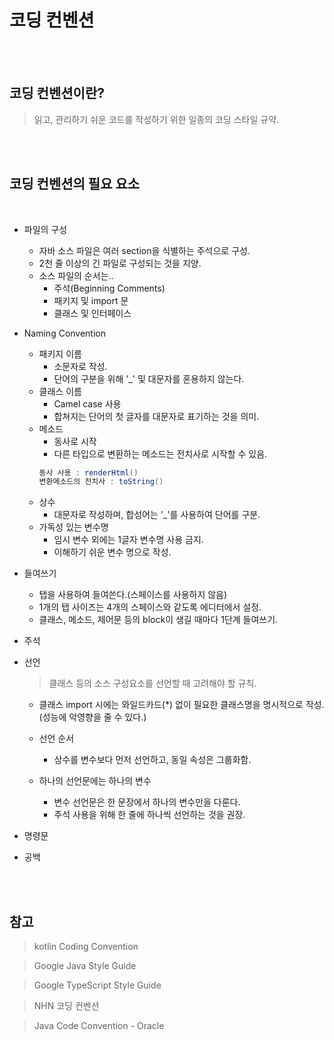 # 코딩 컨벤션


<br>
<br>

## 코딩 컨벤션이란?

> 읽고, 관리하기 쉬운 코드를 작성하기 위한 일종의 코딩 스타일 규약.


<br>
<br>

## 코딩 컨벤션의 필요 요소

<br>


* 파일의 구성

    - 자바 소스 파일은 여러 section을 식별하는 주석으로 구성.
    - 2천 줄 이상의 긴 파일로 구성되는 것을 지양.
    - 소스 파일의 순서는..
        - 주석(Beginning Comments)
        - 패키지 및 import 문
        - 클래스 및 인터페이스

* Naming Convention

    - 패키지 이름
        - 소문자로 작성.
        - 단어의 구분을 위해 '_' 및 대문자를 혼용하지 않는다.
    - 클래스 이름
        - Camel case 사용
        - 합쳐지는 단어의 첫 글자를 대문자로 표기하는 것을 의미.
    - 메소드
        - 동사로 시작
        - 다른 타입으로 변환하는 메소드는 전치사로 시작할 수 있음.
        ```java
        동사 사용 : renderHtml()
        변환메소드의 전치사 : toString()
        ```
    - 상수
        - 대문자로 작성하며, 합성어는 '_'를 사용하여 단어를 구분.
    - 가독성 있는 변수명
        - 임시 변수 외에는 1글자 변수명 사용 금지.
        - 이해하기 쉬운 변수 명으로 작성.

* 들여쓰기 

    - 탭을 사용하여 들여쓴다.(스페이스를 사용하지 않음)
    - 1개의 탭 사이즈는 4개의 스페이스와 같도록 에디터에서 설정.
    - 클래스, 메소드, 제어문 등의 block이 생길 때마다 1단계 들여쓰기.

* 주석

* 선언
    > 클래스 등의 소스 구성요소를 선언할 때 고려해야 할 규칙.
    
    - 클래스 import 시에는 와일드카드(*) 없이 필요한 클래스명을 명시적으로 작성.(성능에 악영향을 줄 수 있다.)

    - 선언 순서
        - 상수를 변수보다 먼저 선언하고, 동일 속성은 그룹화함.
    
    - 하나의 선언문에는 하나의 변수
        - 변수 선언문은 한 문장에서 하나의 변수만을 다룬다.
        - 주석 사용을 위해 한 줄에 하나씩 선언하는 것을 권장.


* 명령문


* 공백

<br>
<br>


## 참고

> kotlin Coding Convention

> Google Java Style Guide

> Google TypeScript Style Guide

> NHN 코딩 컨벤션

> Java Code Convention - Oracle